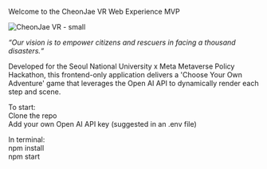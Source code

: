 Welcome to the CheonJae VR Web Experience MVP

![CheonJae VR - small](https://github.com/isobelyoung/citizen-experience-mvp/assets/30540748/7a8b2ac4-5322-44c4-b42a-9195ca05a062)

_“Our vision is to empower citizens and rescuers in facing a thousand disasters.“_

Developed for the Seoul National University x Meta Metaverse Policy Hackathon, this frontend-only application delivers a 'Choose Your Own Adventure' game that leverages the Open AI API to dynamically render each step and scene.

To start: <br />
Clone the repo<br />
Add your own Open AI API key (suggested in an .env file)

In terminal: <br />
npm install <br />
npm start
